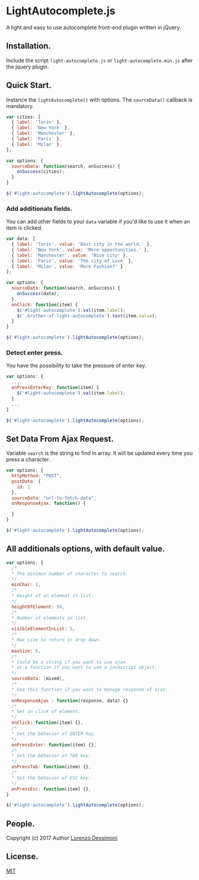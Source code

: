 # LightAutocomplete.js
A light and easy to use autocomplete front-end plugin written in jQuery.
## Installation.
Include the script `light-autocomplete.js` or `light-autocomplete.min.js` after the jquery plugin.
## Quick Start.
Instance the `lightAutocomplete()` with options. The `sourceData()` callback is mandatory.
```javascript
var cities: [
  { label: 'Turin' },
  { label: 'New York' },
  { label: 'Manchester' },
  { label: 'Paris' },
  { label: 'Milan' },
];

var options: {
  sourceData: function(search, onSuccess) {
    onSuccess(cities);
  }
}

$('#light-autocomplete').lightAutocomplete(options);
```
### Add additionals fields.
You can add other fields to your `data` variable if you'd like to use it when an item is clicked.
```javascript
var data: [
  { label: 'Turin', value: 'Best city in the world.' },
  { label: 'New York', value: 'More opportunities.' },
  { label: 'Manchester', value: 'Nice city' },
  { label: 'Paris', value: 'The city of Love' },
  { label: 'Milan', value: 'More Fashion?' }
];

var options: {
  sourceData: function(search, onSuccess) {
    onSuccess(data);
  },
  onClick: function(item) {
    $('#light-autocomplete').val(item.label);
    $('.brother-of-light-autocomplete').text(item.value);
  }
}

$('#light-autocomplete').lightAutocomplete(options);
```
### Detect enter press.
You have the possibility to take the pressure of enter key.
```javascript
var options: {
  ...
  onPressEnterKey: function(item) {
    $('#light-autocomplete').val(item.label);
  }
  ...
}

$('#light-autocomplete').lightAutocomplete(options);
```
## Set Data From Ajax Request.
Variable `search` is the string to find in array. It will be updated every time you press a character.
```javascript
var options: {
  httpMethod: "POST",
  postData: {
    id: 1
  },
  sourceData: "url-to-fetch-data",
  onResponseAjax: function() {

  }
}

$('#light-autocomplete').lightAutocomplete(options);
```
## All additionals options, with default value.
```javascript
var options: {
  /* 
  * The minimun number of character to search.
  */
  minChar: 1,
  /*
  * Height of an element in list.
  */
  heightOfElement: 50,
  /*
  * Number of elements in list.
  */
  visibleElementInList: 5,
  /*
  * Max size to return in drop down.
  */
  maxSize: 6,
  /*
  * Could be a string if you want to use ajax
  * or a function if you want to use a javascript object.
  */
  sourceData: |mixed|,
  /*
  * Use this function if you want to manage response of ajax.
  */
  onResponseAjax : function(response, data) {}
  /*
  * Set on click of element.
  */
  onClick: function(item) {},
  /*
  * Set the behavior of ENTER key.
  */
  onPressEnter: function(item) {},
  /*
  * Set the behavior of TAB key.
  */
  onPressTab: function(item) {},
  /*
  * Set the behavior of ESC key.
  */
  onPressEsc: function(item) {},
}

$('#light-autocomplete').lightAutocomplete(options);
```
## People.
Copyright (c) 2017 Author [Lorenzo Dessimoni](https://www.linkedin.com/in/lorenzo-dessimoni-092894ab/)
## License.
[MIT](https://github.com/FunkyOz/light-autocomplete/blob/master/LICENSE)
